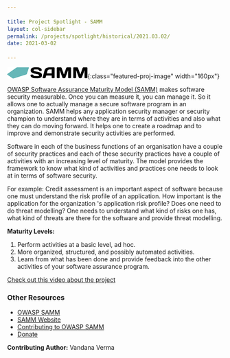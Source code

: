 ```yaml
---

title: Project Spotlight - SAMM
layout: col-sidebar
permalink: /projects/spotlight/historical/2021.03.02/
date: 2021-03-02

---
```


![SAMM Logo](/assets/images/content/featured_project_samm.png){:class="featured-proj-image" width="160px"}

[OWASP Software Assurance Maturity Model (SAMM)](/www-project-samm/) makes software security measurable. Once you can measure it, you can manage it. So it allows one to actually manage a secure software program in an organization. SAMM helps any application security manager or security champion to understand where they are in terms of activities and also what they can do moving forward. It helps one to create a roadmap and to improve and demonstrate security activities are performed.

Software in each of the business functions of an organisation have a couple of security practices and each of these security practices have a couple of activities with an increasing level of maturity. The model provides the framework to know what kind of activities and practices one needs to look at in terms of software security.

For example:  Credit assessment is an important aspect of software because one must understand the risk profile of an application. How important is the application for the organization 's application risk profile? Does one need to do threat modelling? One needs to understand what kind of risks one has, what kind of threats are there for the software and provide threat modelling.
    
**Maturity Levels:**

1. Perform activities at a basic level, ad hoc.
2. More organized, structured, and possibly automated activities.
3. Learn from what has been done and provide feedback into the other activities of your software assurance program. 

[Check out this video about the project](https://youtu.be/N0zcZnkH5Wg)

### Other Resources
* [OWASP SAMM](https://owasp.org/www-project-samm/)
* [SAMM Website](https://owaspsamm.org/model/)
* [Contributing to OWASP SAMM](https://github.com/OWASP/samm)
* [Donate](https://owasp.org/donate/)


**Contributing Author:** Vandana Verma
